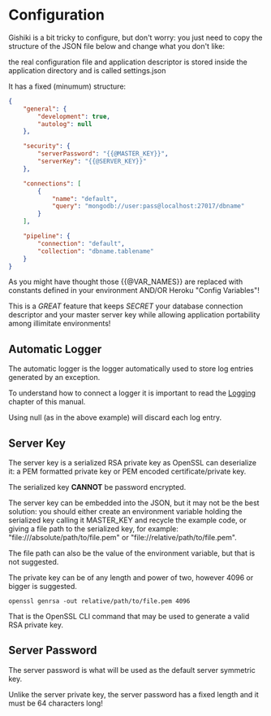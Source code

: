 # Configuration

Gishiki is a bit tricky to configure, but don't worry: you just need to copy the
structure of the JSON file below and change what you don't like:

the real configuration file and application descriptor is stored inside the application
directory and is called settings.json

It has a fixed (minumum) structure:
```json
{
    "general": {
        "development": true,
        "autolog": null
    },

    "security": {
        "serverPassword": "{{@MASTER_KEY}}",
        "serverKey": "{{@SERVER_KEY}}"
    },

    "connections": [
        {
            "name": "default",
            "query": "mongodb://user:pass@localhost:27017/dbname"
        }
    ],

    "pipeline": {
        "connection": "default",
        "collection": "dbname.tablename"
    }
}
```

As you might have thought those {{@VAR_NAMES}} are replaced with constants defined
in your environment AND/OR Heroku "Config Variables"!

This is a *GREAT* feature that keeps *SECRET* your database connection descriptor and
your master server key while allowing application portability among illimitate environments!


## Automatic Logger

The automatic logger is the logger automatically used to store log entries generated by
an exception.

To understand how to connect a logger it is important to read the [Logging](logging.md) chapter of this manual.

Using null (as in the above example) will discard each log entry.


## Server Key

The server key is a serialized RSA private key as OpenSSL can deserialize it:
a PEM formatted private key or PEM encoded certificate/private key.

The serialized key __CANNOT__ be password encrypted.

The server key can be embedded into the JSON, but it may not be the best solution:
you should either create an environment variable holding the serialized key calling it MASTER_KEY
and recycle the example code, or giving a file path to the serialized key, for example:
"file:///absolute/path/to/file.pem" or "file://relative/path/to/file.pem".

The file path can also be the value of the environment variable, but that is not suggested.

The private key can be of any length and power of two, however 4096 or bigger
is suggested.

```
openssl genrsa -out relative/path/to/file.pem 4096
```

That is the OpenSSL CLI command that may be used to generate a valid RSA private key.


## Server Password

The server password is what will be used as the default server symmetric key.

Unlike the server private key, the server password has a fixed length and it must
be 64 characters long!

